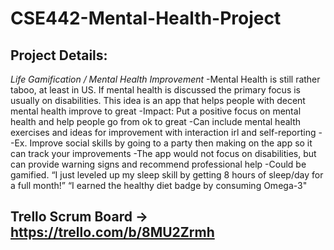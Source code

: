 # CSE442-Mental-Health-Project

## Project Details: 

*Life Gamification / Mental Health Improvement*
-Mental Health is still rather taboo, at least in US. If mental health is discussed the primary focus is usually on disabilities. This idea is an app that helps people with decent mental health improve to great
-Impact: Put a positive focus on mental health and help people go from ok to great
-Can include mental health exercises and ideas for improvement with interaction irl and self-reporting
--Ex. Improve social skills by going to a party then making on the app so it can track your improvements
-The app would not focus on disabilities, but can provide warning signs and recommend professional help
-Could be gamified. “I just leveled up my sleep skill by getting 8 hours of sleep/day for a full month!” “I earned the healthy diet badge by consuming Omega-3"





## Trello Scrum Board -> https://trello.com/b/8MU2Zrmh
